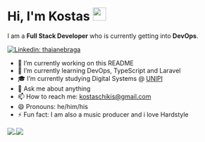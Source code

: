 # Hi, I'm Kostas <img src="https://raw.githubusercontent.com/MartinHeinz/MartinHeinz/master/wave.gif" width="30px">

I am a **Full Stack Developer** who is currently getting into **DevOps**.  

[![Linkedin: thaianebraga](https://img.shields.io/badge/-kostaschikimtzis-blue?style=flat-square&logo=Linkedin&logoColor=white&link=https://www.linkedin.com/in/kostaschikimtzis/)](https://www.linkedin.com/in/kostaschikimtzis/)

- 🔭 I’m currently working on this README
- 🌱 I’m currently learning DevOps, TypeScript and Laravel
- 🎓 I’m currently studying Digital Systems @ [UNIPI](https://www.unipi.gr/unipi/en/)
- 💬 Ask me about anything
- 📫 How to reach me: kostaschikis@gmail.com
- 😄 Pronouns: he/him/his
- ⚡ Fun fact: I am also a music producer and i love Hardstyle

<a href="https://github.com/anuraghazra/github-readme-stat">
  <img align="center" src="https://github-readme-stats.vercel.app/api?username=KostasXikis&hide=prs&count_private=true&theme=dracula&show_icons=true" />
</a>
<a href="https://github.com/anuraghazra/github-readme-stat">
  <img align="center" src="https://github-readme-stats.vercel.app/api/top-langs/?username=KostasXikis&layout=compact&theme=dracula" />
</a>
